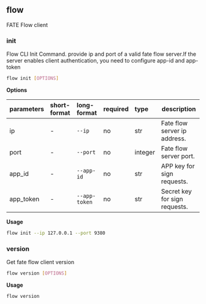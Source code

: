 ## flow
FATE Flow client
### init
Flow CLI Init Command. provide ip and port of a valid fate flow server.If the server enables client authentication, you need to configure app-id and app-token
```bash
flow init [OPTIONS]
```
**Options**

| parameters | short-format | long-format | required | type | description |
| :-------- |:-----|:-------------| :--- | :----- |------|
| ip | - | `--ip` | no | str | Fate flow server ip address. |
| port | - | `--port` | no | integer | Fate flow server port. |
| app_id | - | `--app-id` | no | str | APP key for sign requests. |
| app_token | - | `--app-token` | no | str | Secret key for sign requests. |

**Usage**
```bash
flow init --ip 127.0.0.1 --port 9380
```

### version
Get fate flow client version
```bash
flow version [OPTIONS]
```

**Usage**
```bash
flow version
```

